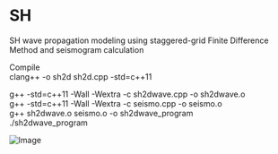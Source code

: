 # SH
SH wave propagation modeling using staggered-grid Finite Difference Method and seismogram calculation

Compile\
clang++ -o sh2d sh2d.cpp -std=c++11 

g++ -std=c++11 -Wall -Wextra -c sh2dwave.cpp -o sh2dwave.o \
g++ -std=c++11 -Wall -Wextra -c seismo.cpp -o seismo.o \
g++ sh2dwave.o seismo.o -o sh2dwave_program \
./sh2dwave_program


![Image](https://github.com/user-attachments/assets/2067a9c0-05d4-439a-8ce8-39fef89e145e)
